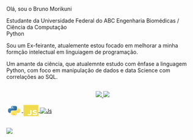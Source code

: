 Olá, sou o Bruno Morikuni

Estudante da Universidade Federal do ABC 
Engenharia Biomédicas / Ciência da Computação  
Python

Sou um Ex-feirante, atualemente estou focado em melhorar a minha formção intelectual em linguiagem de programação.

Um amante da ciência, que atualemnte estudo com ênfase a linguagem Python, com foco em manipulação de dados e data Science com correlações ao SQL.
##
<div align="center">
  <a href="https://github.com/brunomorikuni">
  <img height="180em" src="https://github-readme-stats.vercel.app/api?username=brunoMorikuni&show_icons=true&theme=dark&include_all_commits=true&count_private=true"/>
  <img height="180em" src="https://github-readme-stats.vercel.app/api/top-langs/?username=brunoMorikuni&layout=compact&langs_count=7&theme=dark"/>

</div><br>


<div>
 <img align="center" alt="Python" height="30" width="40" src="https://raw.githubusercontent.com/devicons/devicon/master/icons/python/python-original.svg">
 <img align="center" alt="Js" height="30" width="40" src="https://raw.githubusercontent.com/devicons/devicon/master/icons/javascript/javascript-plain.svg">
 <img align="center" alt="Js" height="30" width="40"src="https://cdn.jsdelivr.net/gh/devicons/devicon/icons/java/java-original-wordmark.svg" />
</div>

##
<div>
<a href="https://www.linkedin.com/in/brunomorikuni/" target="_blank"><img src="https://img.shields.io/badge/-LinkedIn-%230077B5?style=for-the-badge&logo=linkedin&logoColor=white" target="_blank"></a> 
</div>
